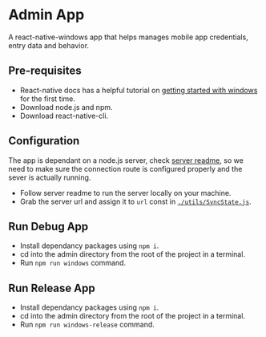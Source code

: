 # Admin App
A react-native-windows app that helps manages mobile app credentials, entry data and behavior.

## Pre-requisites 
- React-native docs has a helpful tutorial on [getting started with windows](https://microsoft.github.io/react-native-windows/docs/getting-started) for the first time.
- Download node.js and npm.
- Download react-native-cli.

## Configuration
The app is dependant on a node.js server, check [server readme](../server/README.md), so we need to make sure the connection route is configured properly and the sever is actually running.  

- Follow server readme to run the server locally on your machine.
- Grab the server url and assign it to `url` const in [`./utils/SyncState.js`](./utils/SyncState.js).

## Run Debug App 
- Install dependancy packages using `npm i`.
- cd into the admin directory from the root of the project in a terminal.
- Run `npm run windows` command.

## Run Release App 
- Install dependancy packages using `npm i`.
- cd into the admin directory from the root of the project in a terminal.
- Run `npm run windows-release` command.
